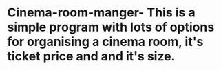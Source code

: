 # Cinema-room-manger- This is a simple program with lots of options for organising a cinema room, it's ticket price and and it's size. 
